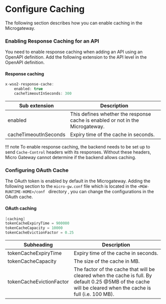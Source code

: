 # Configure Caching

The following section describes how you can enable caching in the Microgateway.

### Enabling Response Caching for an API

You need to enable response caching when adding an API using an OpenAPI definition. Add the following extension to the API level in the OpenAPI definition.

#### Response caching

``` java
x-wso2-response-cache: 
    enabled: true
    cacheTimeoutInSeconds: 300
```

| Sub extension         | Description                                                                    |
|-----------------------|--------------------------------------------------------------------------------|
| enabled               | This defines whether the response cache is enabled or not in the Microgateway. |
| cacheTimeoutInSeconds | Expiry time of the cache in seconds.                                           |

!!! note
    To enable response caching, the backend needs to be set up to send `Cache-Control` headers with its responses. Without these headers, Micro Gateway cannot determine if the backend allows caching.

### Configuring OAuth Cache

The OAuth token is enabled by default in the Microgateway. Adding the following section to the `micro-gw.conf` file which is located in the `<MGW-RUNTIME-HOME>/conf ` directory , you can change the configurations in the OAuth cache.

#### OAuth caching

``` java
[caching]
tokenCacheExpiryTime = 900000
tokenCacheCapacity = 10000
tokenCacheEvictionFactor = 0.25
```

| Subheading               | Description                                                                                                                                                  |
|--------------------------|--------------------------------------------------------------------------------------------------------------------------------------------------------------|
| tokenCacheExpiryTime     | Expiry time of the cache in seconds.                                                                                                                         |
| tokenCacheCapacity       | The size of the cache in MB.                                                                                                                                 |
| tokenCacheEvictionFactor | The factor of the cache that will be cleared when the cache is full. By default 0.25 @5MB of the cache will be cleared when the cache is full (i.e. 100 MB). |


